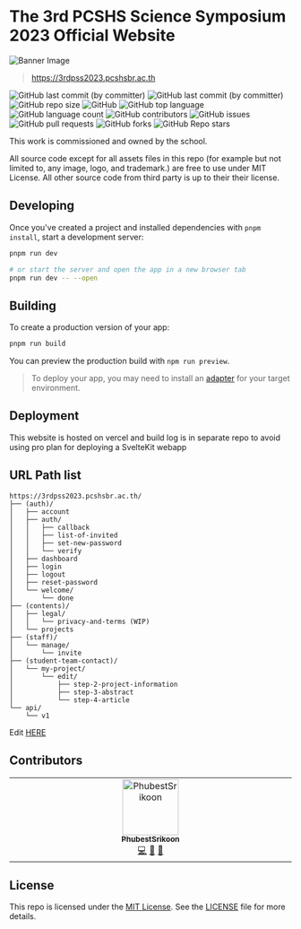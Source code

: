 # The 3rd PCSHS Science Symposium 2023 Official Website

![Banner Image](https://termtem-cdn.imgix.net/sym2023/og-image.png?w=1200&h=630&fit=crop&auto=compress)
> https://3rdpss2023.pcshsbr.ac.th

![GitHub last commit (by committer)](https://img.shields.io/badge/PCSHSBR-Student_project-3f1092?style=flat-square) ![GitHub last commit (by committer)](https://img.shields.io/github/last-commit/pcshsbr/symposium2023?style=flat-square) ![GitHub repo size](https://img.shields.io/github/repo-size/pcshsbr/symposium2023?style=flat-square) ![GitHub](https://img.shields.io/github/license/pcshsbr/symposium2023?style=flat-square) ![GitHub top language](https://img.shields.io/github/languages/top/pcshsbr/symposium2023?style=flat-square) ![GitHub language count](https://img.shields.io/github/languages/count/pcshsbr/symposium2023?style=flat-square) ![GitHub contributors](https://img.shields.io/github/contributors/pcshsbr/symposium2023?style=flat-square&color=1800a1) ![GitHub issues](https://img.shields.io/github/issues/pcshsbr/symposium2023?style=flat-square) ![GitHub pull requests](https://img.shields.io/github/issues-pr/pcshsbr/symposium2023?style=flat-square) ![GitHub forks](https://img.shields.io/github/forks/pcshsbr/symposium2023?style=social) ![GitHub Repo stars](https://img.shields.io/github/stars/pcshsbr/symposium2023?style=social)

This work is commissioned and owned by the school. 

All source code except for all assets files in this repo (for example but not limited to, any image, logo, and trademark.) are free to use under MIT License. All other source code from third party is up to their their license.

## Developing

Once you've created a project and installed dependencies with `pnpm install`, start a development server:

```bash
pnpm run dev

# or start the server and open the app in a new browser tab
pnpm run dev -- --open
```

## Building

To create a production version of your app:

```bash
pnpm run build
```

You can preview the production build with `npm run preview`.

> To deploy your app, you may need to install an [adapter](https://kit.svelte.dev/docs/adapters) for your target environment.

## Deployment

This website is hosted on vercel and build log is in separate repo to avoid using pro plan for deploying a SvelteKit webapp

## URL Path list

```
https://3rdpss2023.pcshsbr.ac.th/
├── (auth)/
│   ├── account
│   ├── auth/
│   │   ├── callback
│   │   ├── list-of-invited
│   │   ├── set-new-password
│   │   └── verify
│   ├── dashboard
│   ├── login
│   ├── logout
│   ├── reset-password
│   └── welcome/
│       └── done
├── (contents)/
│   ├── legal/
│   │   └── privacy-and-terms (WIP)
│   └── projects
├── (staff)/
│   └── manage/
│       └── invite
├── (student-team-contact)/
│   └── my-project/
│       └── edit/
│           ├── step-2-project-information
│           ├── step-3-abstract
│           └── step-4-article
└── api/
    └── v1
```

Edit [HERE](<https://tree.nathanfriend.io/?s=(%27options!(%27fancy!true~fullPath!false~trailingSlash!true~rootDot!false)~E(%27E%27https%3A%2F%2F3rdpss2023.pcshsbr.ac.th%2F6auth8account*authCcallbackCliG-of-inviFdCset-newA5verify*dashboardHinHout*resetAwelcomeCdone6conFnts8legalCprivacy-and-Frms%20%7BWIP89s6Gaff8manageCinviF6Gudent-Fam-contact8my-9Cedit72-9-information73-abGract74-articleBapi*v1%27)~version!%271%27)*B55%20%206B%7B7C5sFp-8%7D*9projectA-password*B%5Cn5C*5Esource!FteGstH*log%01HGFECBA98765*>)

## Contributors

<!-- ALL-CONTRIBUTORS-LIST:START - Do not remove or modify this section -->
<!-- prettier-ignore-start -->
<!-- markdownlint-disable -->
<table>
  <tbody>
    <tr>
      <td align="center" valign="top" width="14.28%"><a href="http://phu.best"><img src="https://avatars.githubusercontent.com/u/86614284?v=4?s=100" width="100px;" alt="PhubestSrikoon"/><br /><sub><b>PhubestSrikoon</b></sub></a><br /><a href="#code-PhubestSrikooon" title="Code">💻</a> <a href="#design-PhubestSrikooon" title="Design">🎨</a> <a href="#ideas-PhubestSrikooon" title="Ideas, Planning, & Feedback">🤔</a></td>
    </tr>
  </tbody>
</table>

<!-- markdownlint-restore -->
<!-- prettier-ignore-end -->

<!-- ALL-CONTRIBUTORS-LIST:END -->

## License

This repo is licensed under the [MIT License](https://choosealicense.com/licenses/mit/). See the [LICENSE](./LICENSE) file for more details.

